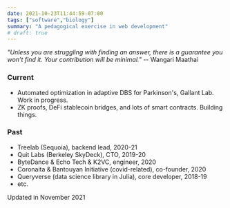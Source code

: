 ```yaml
---
date: 2021-10-23T11:44:59-07:00
tags: ["software","biology"]
summary: "A pedagogical exercise in web development"
# draft: true
---
```


*"Unless you are struggling with finding an answer, there is a guarantee you won’t find it. Your contribution will be minimal."* -- Wangari Maathai
### Current

- Automated optimization in adaptive DBS for Parkinson's, Gallant Lab. Work in progress.
- ZK proofs, DeFi stablecoin bridges, and lots of smart contracts. Building things.

### Past

- Treelab (Sequoia), backend lead, 2020-21
- Quit Labs (Berkeley SkyDeck), CTO, 2019-20
- ByteDance & Echo Tech & K2VC, engineer, 2020
- Coronaita & Bantouyan Initiative (covid-related), co-founder, 2020
- Queryverse (data science library in Julia), core developer, 2018-19
- etc.

Updated in November 2021